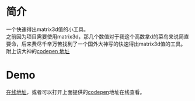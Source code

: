 # 简介
一个快速得出matrix3d值的小工具。    
之前因为项目需要使用matrix3d，那几个数值对于我这个高数拿d的菜鸟来说简直要命，后来费尽千辛万苦找到了一个国外大神写的快速得出matrix3d值的工具。附上该大神的[codepen 地址](https://codepen.io/fta/full/ifnqH)
# Demo    
[在线地址](https://fchengjin.github.io/matrix3d/)，或者可以打开上面提供的[codepen](https://codepen.io/fta/full/ifnqH)地址在线查看。


